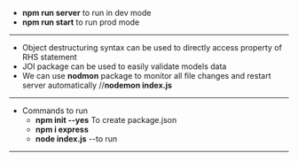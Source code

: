 - **npm run server** to run in dev mode
- **npm run start** to run prod mode
<hr>

- Object destructuring syntax can be used to directly access property of RHS statement
- JOI package can be used to easily validate models data
- We can use **nodmon** package to monitor all file changes and restart server automatically  //**nodemon index.js**
<hr>

- Commands to run
  - **npm init --yes** To create package.json
  - **npm i express**
  - **node index.js** --to run
<hr>
